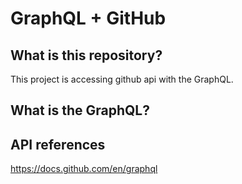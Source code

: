# GraphQL + GitHub

## What is this repository?
This project is accessing github api with the GraphQL.

## What is the GraphQL?

## API references
https://docs.github.com/en/graphql
